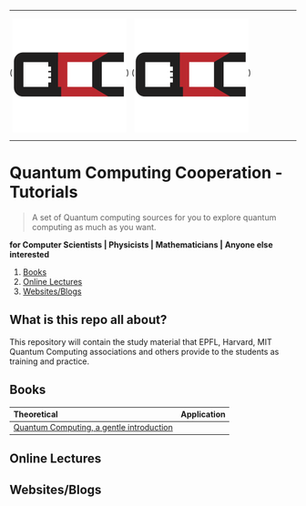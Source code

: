 

  ------------------------------------------------------------- ------------------------------------------------------------
   (<img src="src/QCC.logo.png" align="middle" width="200">)    (<img src="src/QCC.logo.png" align="middle" width="200">)
  ------------------------------------------------------------- ------------------------------------------------------------

# Quantum Computing Cooperation - Tutorials
> A set of Quantum computing sources for you to explore quantum computing as much as you want.

**for Computer Scientists | Physicists | Mathematicians | Anyone else interested**

1. [Books](#books)
2. [Online Lectures](#onlineLectures)
3. [Websites/Blogs](#websites)



## What is this repo all about?
This repository will contain the study material that EPFL, Harvard, MIT Quantum Computing associations and others provide to the students as training and practice.

<a name="books"></a>
## Books
Theoretical | Application |
:-- | :--: 
[Quantum Computing, a gentle introduction](http://mmrc.amss.cas.cn/tlb/201702/W020170224608150244118.pdf) | |




<a name="onlineLectures"></a>
## Online Lectures



<a name="websites"></a>
## Websites/Blogs 
